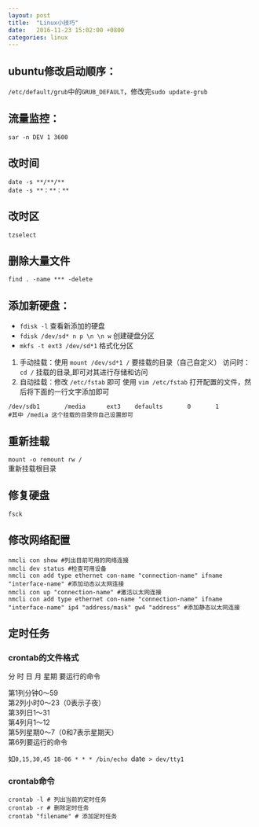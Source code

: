 ```yaml
---
layout: post
title:  "Linux小技巧"
date:   2016-11-23 15:02:00 +0800
categories: linux
---
```

## ubuntu修改启动顺序：
`/etc/default/grub`中的`GRUB_DEFAULT`，修改完`sudo update-grub`

## 流量监控：
`sar -n DEV 1 3600`

## 改时间

```
date -s **/**/**
date -s **：**：**
```

## 改时区
`tzselect`

## 删除大量文件
`find . -name *** -delete` 

## 添加新硬盘：
* `fdisk -l` 查看新添加的硬盘
* `fdisk /dev/sd* n p \n \n w` 创建硬盘分区
* `mkfs -t ext3 /dev/sd*1` 格式化分区
1. 手动挂载：使用 `mount /dev/sd*1 /` 要挂载的目录（自己自定义）
访问时：`cd /` 挂载的目录,即可对其进行存储和访问
2. 自动挂载：修改 `/etc/fstab` 即可
使用 `vim /etc/fstab` 打开配置的文件，然后将下面的一行文字添加即可

``` shell
/dev/sdb1       /media      ext3    defaults       0       1
#其中 /media 这个挂载的目录你自己设置即可
```
## 重新挂载
`mount -o remount rw /`  
重新挂载根目录

## 修复硬盘
`fsck`

## 修改网络配置
```
nmcli con show #列出目前可用的网络连接
nmcli dev status #检查可用设备
nmcli con add type ethernet con-name "connection-name" ifname "interface-name" #添加动态以太网连接
nmcli con up "connection-name" #激活以太网连接
nmcli con add type ethernet con-name "connection-name" ifname "interface-name" ip4 "address/mask" gw4 "address" #添加静态以太网连接
```

## 定时任务
### crontab的文件格式
分 时 日 月 星期 要运行的命令

第1列分钟0～59  
第2列小时0～23（0表示子夜）  
第3列日1～31  
第4列月1～12  
第5列星期0～7（0和7表示星期天）  
第6列要运行的命令  

如`0,15,30,45 18-06 * * * /bin/echo `date` > dev/tty1`

### crontab命令
```
crontab -l # 列出当前的定时任务
crontab -r # 删除定时任务
crontab "filename" # 添加定时任务

```

